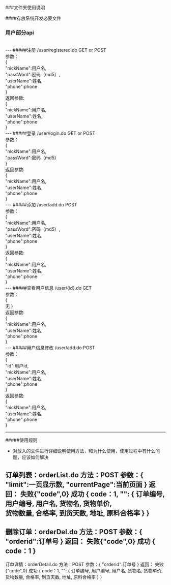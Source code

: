 ###文件夹使用说明


####存放系统开发必要文件
### 用户部分api

<br/>
---
#####注册
/user/registered.do GET or POST<br>
参数：<br>
{<br>
"nickName":用户名,<br>
"passWord":密码（md5）,<br>
"userName":姓名,<br>
"phone":phone<br>
}<br>
返回参数:<br>
{<br>
"nickName":用户名,<br>
"userName":姓名,<br>
"phone":phone<br>
}

<br>
---
#####登录
/user/login.do GET or POST<br>
参数：<br>
{<br>
"nickName":用户名,<br>
"passWord":密码（md5）<br>
}<br>
返回参数:<br>
{<br>
"nickName":用户名,<br>
"userName":姓名,<br>
"phone":phone<br>
}

<br>
---
#####添加
/user/add.do POST<br>
参数：<br>
{<br>
"nickName":用户名,<br>
"passWord":密码（md5）,<br>
"userName":姓名,<br>
"phone":phone<br>
}<br>
返回参数:<br>
{<br>
"nickName":用户名,<br>
"userName":姓名,<br>
"phone":phone<br>
}

<br>
---
#####查看用户信息
/user/{id}.do GET<br>
参数：<br>
{<br>
无
}<br>
返回参数:<br>
{<br>
"nickName":用户名,<br>
"userName":姓名,<br>
"phone":phone<br>
}

<br>
---
#####用户信息修改
/user/add.do POST<br>
参数：<br>
{<br>
"id":用户id,<br>
"nickName":用户名,<br>
"userName":姓名,<br>
"phone":phone<br>
}<br>
返回参数:<br>
{<br>
"nickName":用户名,<br>
"userName":姓名,<br>
"phone":phone<br>
}

--- 
#####使用规则
* 对放入的文件进行详细说明使用方法，和为什么使用，使用过程中有什么问题，应该如何解决


订单列表：orderList.do
方法：POST
参数：{
        "limit":一页显示数,
        "currentPage":当前页面
    }
返回：
    失败{"code",0}
    成功
    {
        code：1,
        "": {
             订单编号,
             用户编号,
             用户名,
             货物名,
             货物单价,       
             货物数量,
             合格率,
             到货天数,
             地址,
             原料合格率
        }
    }
------------------------------------------------
删除订单：orderDel.do
方法：POST
参数：{
        "orderid":订单号
    }
返回：
    失败{"code",0}
    成功
    {
        code：1
    }
------------------------------------------------
订单详情：orderDetail.do
方法：POST
参数：{
        "orderid":订单号
    }
返回：
    失败{"code",0}
    成功
       {
           code：1,
           "": {
                订单编号,
                用户编号,
                用户名,
                货物名,
                货物单价,       
                货物数量,
                合格率,
                到货天数,
                地址,
                原料合格率
           }
       }